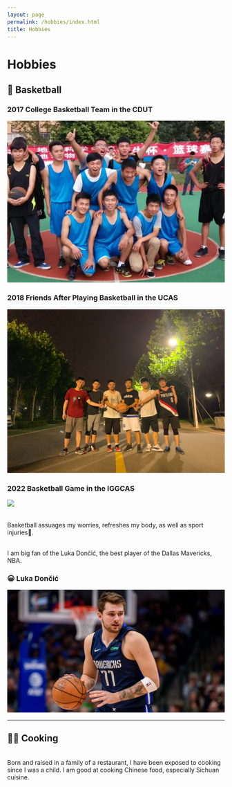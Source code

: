 ```yaml
---
layout: page
permalink: /hobbies/index.html
title: Hobbies
---
```


# Hobbies

## 🏀 Basketball
### 2017 College Basketball Team in the CDUT
<img src="/images/Basketball_CDUT.jpeg">

### 2018 Friends After Playing Basketball in the UCAS
<img src="/images/Basketball_UCAS.jpeg">

### 2022 Basketball Game in the IGGCAS
<img src="/images/Basketball_IGGCAS.JPG">

<br>Basketball assuages my worries, refreshes my body, as well as sport injuries🤕.

<br>I am big fan of the Luka Dončić, the best player of the Dallas Mavericks, NBA.

### 😀 Luka Dončić
<img src="/images/Luka-Doncic.jpg">

---
## 👨‍🍳 Cooking 

<br> Born and raised in a family of a restaurant, I have been exposed to cooking since I was a child. I am good at cooking Chinese food, especially Sichuan cuisine. 

